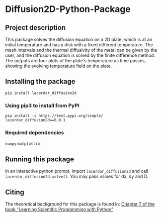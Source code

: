 # Diffusion2D-Python-Package

## Project description
This package solves the diffusion equation on a 2D plate, which is at an 
initial temperature and has a disk with a fixed different temperature. The 
mesh intervals and the thermal diffusivity of the metal can be given by 
the user, and the diffusion equation is solved by the finite difference
method. The outputs are four plots of the plate's temperature as time 
passes, showing the evolving temperature field on the plate.

## Installing the package
`pip install lacerdar_diffusion2d`

### Using pip3 to install from PyPI
`pip install -i https://test.pypi.org/simple/ lacerdar_diffusion2d==0.0.1`

### Required dependencies
`numpy`
`matplotlib`

## Running this package
In an interactive python prompt, import `lacerdar_diffusion2d` and 
call `lacerdar_diffusion2d.solve()`. You may pass values for dx, dy and D.

## Citing
The theoretical background for this package is found in:
[Chapter 7 of the book "Learning Scientific Programming with Python"](https://scipython.com/book2/chapter-7-matplotlib/examples/the-two-dimensional-diffusion-equation/)
